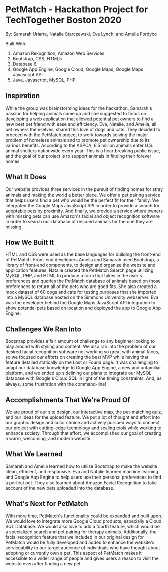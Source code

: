 # PetMatch - Hackathon Project for TechTogether Boston 2020
By: Samarah Uriarte, Natalie Starczewski, Eva Lynch, and Amelia Fordyce

Built With:
1. Amazon Rekognition, Amazon Web Services 
2. Bootstrap, CSS, HTML5 
3. Database 6. 
4. Google App Engine, Google Cloud, Google Maps, Google Maps Javascript API 
5. Java, Javascript, MySQL, PHP

## Inspiration
While the group was brainstorming ideas for the hackathon, Samarah's passion for helping animals came up and she suggested to focus on developing a web application that allowed potential pet owners to find a new best pet friend with ease and efficiency. Eva, Natalie, and Amelia, all pet owners themselves, shared this love of dogs and cats. They decided to proceed with the PetMatch project to work towards solving the major problem of homeless animals and to promote pet ownership due to its various benefits. According to the ASPCA, 6.5 million animals enter U.S. animal shelters nationwide every year. This is a heartbreaking public issue, and the goal of our project is to support animals in finding their forever homes.

## What It Does
Our website provides three services in the pursuit of finding homes for stray animals and making the world a better place. We offer a pet pairing service that helps users find a pet who would be the perfect fit for their family. We integrated the Google Maps JavaScript API in order to provide a search for adoptable pets by proximity. And finally, we provide a service where owners with missing pets can use Amazon's facial and object recognition software in order to search our database of rescued animals for the one they are missing.

## How We Built It
HTML and CSS were used as the base languages for building the front-end of PetMatch. Front-end developers Amelia and Samarah used Bootstrap, a library of front-end components, to design and organize the website and application features. Natalie created the PetMatch Search page utilizing MySQL, PHP, and HTML to produce a form that takes in the user's preferences and queries the PetMatch database of animals based on those preferences to return all of the pets who are good fits. She also created a mock dataset of 60 dogs and cats for testing purposes that she imported into a MySQL database hosted on the Simmons University webserver. Eva was the developer behind the Google Maps JavaScript API integration to show potential pets based on location and deployed the app to Google App Engine.

## Challenges We Ran Into
Bootstrap provides a fair amount of challenge to any beginner looking to play around with styling and content. We also ran into the problem of our desired facial recognition software not working so great with animal faces, so we focused our efforts on creating the best MVP while having that feature detailed statically on the Lost or Found page. It was challenging to adapt our database knowledge to Google App Engine, a new and unfamiliar platform, and we ended up sidelining our plans to integrate our MySQL database with Google's Cloud SQL in light of the timing constraints. And, as always, some frustration with the command-line!

## Accomplishments That We're Proud Of
We are proud of our site design, our interactive map, the pet-matching quiz, and our ideas for the upload feature. We put a lot of thought and effort into our graphic design and color choice and actively pursued ways to connect our project with cutting-edge technology and scaling tools while working to enhance society. Through that effort, we accomplished our goal of creating a warm, welcoming, and modern website.

## What We Learned
Samarah and Amelia learned how to utilize Bootstrap to make the website clean, efficient, and responsive. Eva and Natalie learned machine learning and Google App Engine to help users use their personal preferences to find a perfect pet. They also learned about Amazon Facial Recognition to take account of the new pets uploaded into the database.

## What's Next for PetMatch
With more time, PetMatch's functionality could be expanded and built upon. We would love to integrate more Google Cloud products, especially a Cloud SQL Database. We would also love to add a fourth feature, which would be a specialized search and pet pairing for therapy animals. Additionally, the facial recognition feature that we included in our original design for PetMatch would be fully developed and added to enhance the website's serviceability to our target audience of individuals who have thought about adopting or currently own a pet. This aspect of PetMatch makes it accessible to a wider range of people and gives users a reason to visit the website even after finding a new pet.
